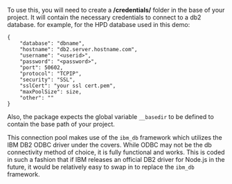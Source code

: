To use this, you will need to create a **/credentials/** folder in the base of your project.  It will contain the necessary credentials to connect to a db2 database.  for example, for the HPD database used in this demo:

```
{
	"database": "dbname",
	"hostname": "db2.server.hostname.com",
	"username": "<userid>",
	"password": "<password>",
	"port": 50602,
	"protocol": "TCPIP",
	"security": "SSL",
	"sslCert": "your ssl cert.pem",
	"maxPoolSize": size,
	"other": ""
}
```

Also, the package expects the global variable `__basedir` to be defined to contain the base path of your project.

This connection pool makes use of the `ibm_db` framework which utilizes the IBM DB2 ODBC driver under the covers.  While ODBC may not be the db connectivity method of choice, it is fully functional and works.  This is coded in such a fashion that if IBM releases an official DB2 driver for Node.js in the future, it would be relatively easy to swap in to replace the `ibm_db` framework.

